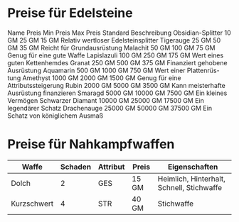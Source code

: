 Preise für Edelsteine
=====================
Name	Preis Min	Preis Max	Preis Standard	Beschreibung
Obsidian-Splitter	10 GM	25 GM	15 GM	Relativ wertloser Edelsteinsplitter
Tigerauge	25 GM	50 GM	35 GM	Reicht für Grundausrüstung
Malachit	50 GM	100 GM	75 GM	Genug für eine gute Waffe
Lapislazuli	100 GM	250 GM	175 GM	Wert eines guten Kettenhemdes
Granat	250 GM	500 GM	375 GM	Finanziert gehobene Ausrüstung
Aquamarin	500 GM	1000 GM	750 GM	Wert einer Plattenrüs-tung
Amethyst	1000 GM	2000 GM	1500 GM	Genug für eine Attributssteigerung
Rubin	2000 GM	5000 GM	3500 GM	Kann meisterhafte Ausrüstung finanzieren
Smaragd	5000 GM	10000 GM	7500 GM	Ein kleines Vermögen
Schwarzer Diamant	10000 GM	25000 GM	17500 GM	Ein legendärer Schatz
Drachenauge	25000 GM	50000 GM	37500 GM	Ein Schatz von königlichem Ausmaß

Preise für Nahkampfwaffen
=========================
| Waffe | Schaden | Attribut | Preis | Eigenschaften |
|-------|---------|----------|-------|---------------|
| Dolch | 2       | GES      | 15 GM | Heimlich, Hinterhalt, Schnell, Stichwaffe |
| Kurzschwert | 4  | STR      | 40 GM | Stichwaffe |


